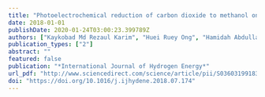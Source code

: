 ```yaml
---
title: "Photoelectrochemical reduction of carbon dioxide to methanol on p-type CuFe2O4 under visible light irradiation"
date: 2018-01-01
publishDate: 2020-01-24T03:00:23.399789Z
authors: ["Kaykobad Md Rezaul Karim", "Huei Ruey Ong", "Hamidah Abdullah", "Abu Yousuf", "Chin Kui Cheng", "Md Maksudur Rahman Khan"]
publication_types: ["2"]
abstract: ""
featured: false
publication: "*International Journal of Hydrogen Energy*"
url_pdf: "http://www.sciencedirect.com/science/article/pii/S036031991832425X"
doi: "https://doi.org/10.1016/j.ijhydene.2018.07.174"
---
```


